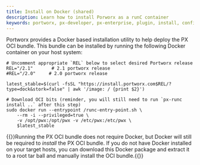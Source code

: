 ```yaml
---
title: Install on Docker (shared)
description: Learn how to install Porworx as a runC container
keywords: portworx, px-developer, px-enterprise, plugin, install, configure, container, storage, runc, oci
---
```


Portworx provides a Docker based installation utility to help deploy the PX OCI
bundle.  This bundle can be installed by running the following Docker container
on your host system:

```text
# Uncomment appropriate `REL` below to select desired Portworx release
REL="/2.1"       # 2.1 portworx release
#REL="/2.0"     # 2.0 portworx release

latest_stable=$(curl -fsSL "https://install.portworx.com$REL/?type=dock&stork=false" | awk '/image: / {print $2}')

# Download OCI bits (reminder, you will still need to run `px-runc install ..` after this step)
sudo docker run --entrypoint /runc-entry-point.sh \
    --rm -i --privileged=true \
    -v /opt/pwx:/opt/pwx -v /etc/pwx:/etc/pwx \
    $latest_stable
```

{{<info>}}Running the PX OCI bundle does not require Docker, but Docker will still be required to _install_ the PX OCI bundle.  If you do not have Docker installed on your target hosts, you can download this Docker package and extract it to a root tar ball and manually install the OCI bundle.{{</info>}}
